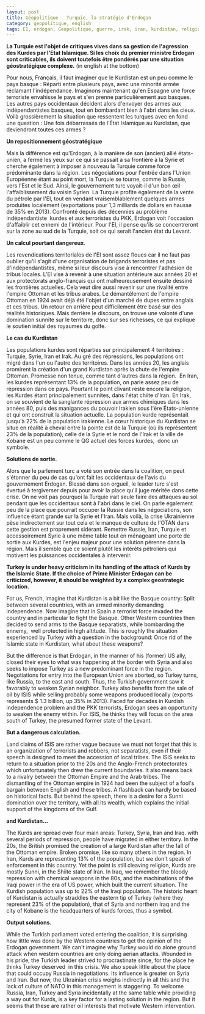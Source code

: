 ```yaml
---
layout: post
title: Géopolitique - Turquie, la stratégie d'Erdogan
category: geopolitique, english
tags: EI, erdogan, Geopolitique, guerre, irak, iran, kurdistan, religion, russie, syrie, turquie
---
```

**La Turquie est l'objet de critiques vives dans sa gestion de l'agression des Kurdes par l'Etat Islamique. Si les choix du premier ministre Erdogan sont criticables, ils doivent toutefois être pondérés par une situation géostratégique complexe.**
(in english at the bottom)

Pour nous, Français, il faut imaginer que le Kurdistan est un peu comme le pays basque : Réparti entre plusieurs pays, avec une minorité armée réclamant l'indépendance. Imaginons maintenant qu'en Espagne une force terroriste envahisse le pays et s'en prenne particulièrement aux basques. Les autres pays occidentaux décident alors d'envoyer des armes aux indépendantistes basques, tout en bombardant bien à l'abri dans les cieux. Voilà grossièrement la situation que ressentent les turques avec en fond une question : Une fois débarrassés de l’État Islamique au Kurdistan, que deviendront toutes ces armes ?

**Un repositionnement géostratégique**

Mais la différence est qu'Erdogan, à la manière de son (ancien) allié états-unien, a fermé les yeux sur ce qui se passait à sa frontière à la Syrie et cherche également à imposer à nouveau la Turquie comme force prédominante dans la région. Les négociations pour l'entrée dans l'Union Européenne étant au point mort, la Turquie se tourne, comme la Russie, vers l'Est et le Sud. Ainsi, le gouvernement turc voyait-il d'un bon œil l'affaiblissement du voisin Syrien. La Turquie profite également de la vente du pétrole par l'EI, tout en vendant vraisemblablement quelques armes produites localement (exportations pour 1,3 milliards de dollars en hausse de 35% en 2013). Confronté depuis des décennies au problème indépendantiste  kurdes et aux terroristes du PKK, Erdogan voit l'occasion d'affaiblir cet ennemi de l'intérieur. Pour l'EI, il pense qu'ils se concentreront sur la zone au sud de la Turquie, soit ce qui serait l'ancien état du Levant. <!--more-->

**Un calcul pourtant dangereux**.

Les revendications territoriales de l'EI sont assez floues car il ne faut pas oublier qu'il s'agit d'une organisation de brigands terroristes et pas d'indépendantistes, même si leur discours vise à rencontrer l'adhésion de tribus locales. L'EI vise à revenir à une situation antérieure aux années 20 et aux protectorats anglo-français qui ont malheureusement ensuite dessiné les frontières actuelles. Cela veut dire aussi revenir sur une rivalité entre l'empire Ottoman et les tribus arabes. Le démantèlement de l'empire Ottoman en 1924 avait déjà été l'objet d'un marché de dupes entre anglais et ces tribus. Un retour en arrière peut difficilement être basé sur des réalités historiques. Mais derrière le discours, on trouve une volonté d'une domination sunnite sur le territoire, donc sur ses richesses, ce qui explique le soutien initial des royaumes du golfe.

**Le cas du Kurdistan**

Les populations kurdes sont réparties sur principalement 4 territoires : Turquie, Syrie, Iran et Irak. Au gré des répressions, les populations ont migré dans l'un ou l'autre des territoires. Dans les années 20, les anglais promirent la création d'un grand Kurdistan après la chute de l'empire Ottoman. Promesse non tenue, comme tant d'autres dans la région.  En Iran, les kurdes représentant 13% de la population, on parle assez peu de répression dans ce pays. Pourtant le point clivant reste encore la religion, les Kurdes étant principalement sunnites, dans l'état chiite d'Iran. En Irak, on se souvient de la sanglante répression aux armes chimiques dans les années 80, puis des manigances du pouvoir Irakien sous l'ère États-unienne et qui ont construit la situation actuelle. La population kurde représentait jusqu'à 22% de la population irakienne. Le cœur historique du Kurdistan se situe en réalité à cheval entre la pointe est de la Turquie (où ils représentent 23% de la population), celle de la Syrie et le nord de l'Irak et la ville de Kobane est un peu comme le QG actuel des forces kurdes,  donc un symbole.

**Solutions de sortie.**

Alors que le parlement turc a voté son entrée dans la coalition, on peut s'étonner du peu de cas qu'ont fait les occidentaux de l'avis du gouvernement Erdogan. Blessé dans son orgueil, le leader turc s'est évertué à tergiverser depuis pour avoir la place qu'il juge méritée dans cette crise. On ne voit pas pourquoi la Turquie irait seule faire des attaques au sol pendant que les occidentaux sont à l'abri dans le ciel. On parle également peu de la place que pourrait occuper la Russie dans les négociations, son influence étant grande sur la Syrie et l'Iran. Mais voilà, la crise Ukrainienne pèse indirectement sur tout cela et le manque de culture de l'OTAN dans cette gestion est proprement sidérant. Remettre Russie, Iran, Turquie et accessoirement Syrie à une même table tout en ménageant une porte de sortie aux Kurdes, est l'enjeu majeur pour une solution pérenne dans la région. Mais il semble que ce soient plutôt les intérêts pétroliers qui motivent les puissances occidentales à intervenir.

**Turkey is under heavy criticism in its handling of the attack of Kurds by the Islamic State. If the choice of Prime Minister Erdogan can be criticized, however, it should be weighted by a complex geostrategic location.**

For us, French, imagine that Kurdistan is a bit like the Basque country: Split between several countries, with an armed minority demanding independence. Now imagine that in Spain a terrorist force invaded the country and in particular to fight the Basque. Other Western countries then decided to send arms to the Basque separatists, while bombarding the ennemy,  well protected in high altitude. This is roughly the situation experienced by Turkey with a question in the background: Once rid of the Islamic state in Kurdistan, what about these weapons?

But the difference is that Erdogan, in the manner of his (former) US ally, closed their eyes to what was happening at the border with Syria and also seeks to impose Turkey as a new predominant force in the region. Negotiations for entry into the European Union are aborted, so Turkey turns, like Russia, to the east and south. Thus, the Turkish government saw it favorably to weaken Syrian neighbor. Turkey also benefits from the sale of oil by ISIS while selling probably some weapons produced locally (exports represents $ 1.3 billion, up 35% in 2013). Faced for decades in Kurdish independence problem and the PKK terrorists, Erdogan sees an opportunity to weaken the enemy within. For ISIS, he thinks they will focus on the area south of Turkey, the presumed former state of the Levant.

**But a dangerous calculation.**

Land claims of ISIS are rather vague because we must not forget that this is an organization of terrorists and robbers, not separatists, even if their speech is designed to meet the accession of local tribes. The ISIS seeks to return to a situation prior to the 20s and the Anglo-French protectorates which unfortunately then drew the current boundaries. It also means back to a rivalry between the Ottoman Empire and the Arab tribes. The dismantling of the Ottoman empire in 1924 had been the subject of a fool's bargain between English and these tribes. A flashback can hardly be based on historical facts. But behind the speech, there is a desire for a Sunni domination over the territory, with all its wealth, which explains the initial support of the kingdoms of the Gulf.

**and Kurdistan...**

The Kurds are spread over four main areas: Turkey, Syria, Iran and Iraq. with several periods of repression, people have migrated in either territory. In the 20s, the British promised the creation of a large Kurdistan after the fall of the Ottoman empire. Broken promise, like so many others in the region. In Iran, Kurds are representing 13% of the population, but we don't speak of enforcement in this country. Yet the point is still cleaving religion, Kurds are mostly Sunni, in the Shiite state of Iran. In Iraq, we remember the bloody repression with chemical weapons in the 80s, and the machinations of the Iraqi power in the era of US power, which built the current situation. The Kurdish population was up to 22% of the Iraqi population. The historic heart of Kurdistan is actually straddles the eastern tip of Turkey (where they represent 23% of the population), that of Syria and northern Iraq and the city of Kobane is the headquarters of kurds forces, thus a symbol.

**Output solutions.**

While the Turkish parliament voted entering the coalition, it is surprising how little was done by the Western countries to get the opinion of the Erdogan government. We can't imagine why Turkey would do alone ground attack when western countries are only doing aerian attacks. Wounded in his pride, the Turkish leader strived to procrastinate since, for the place he thinks Turkey deserved  in this crisis. We also speak little about the place that could occupy Russia in negotiations. Its influence is greater on Syria and Iran. But now, the Ukrainian crisis weighs indirectly in all this and the lack of culture of NATO in this management is staggering. To welcome Russia, Iran, Turkey and Syria incidentally at the same table while providing a way out for Kurds, is a key factor for a lasting solution in the region. But it seems that these are rather oil interests that motivate Western intervention.
